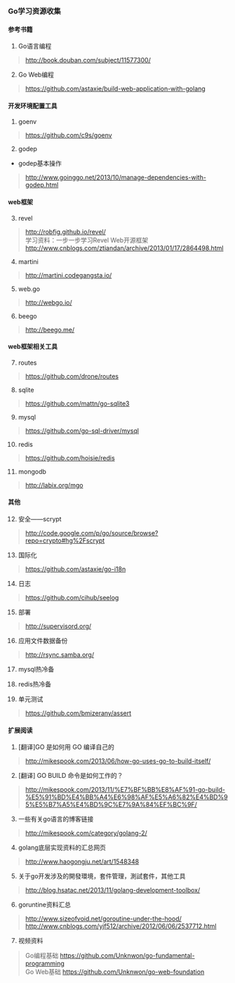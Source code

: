 ### Go学习资源收集

#### 参考书籍
1. Go语言编程
> http://book.douban.com/subject/11577300/  

2. Go Web编程
> https://github.com/astaxie/build-web-application-with-golang  

#### 开发环境配置工具
1. goenv
> https://github.com/c9s/goenv  

2. godep
+ godep基本操作
> http://www.goinggo.net/2013/10/manage-dependencies-with-godep.html  

#### web框架
3. revel
> http://robfig.github.io/revel/  
> 学习资料：一步一步学习Revel Web开源框架  
> http://www.cnblogs.com/ztiandan/archive/2013/01/17/2864498.html  

4. martini
> http://martini.codegangsta.io/  

5. web.go
> http://webgo.io/  

6. beego
> http://beego.me/  

#### web框架相关工具
7. routes
> https://github.com/drone/routes  

8. sqlite
> https://github.com/mattn/go-sqlite3  

9. mysql
> https://github.com/go-sql-driver/mysql  

10. redis
> https://github.com/hoisie/redis  

11. mongodb
> http://labix.org/mgo  

#### 其他
12. 安全——scrypt
> http://code.google.com/p/go/source/browse?repo=crypto#hg%2Fscrypt  

13. 国际化
> https://github.com/astaxie/go-i18n  

14. 日志
> https://github.com/cihub/seelog  

15. 部署
> http://supervisord.org/  

16. 应用文件数据备份
> http://rsync.samba.org/  

17. mysql热冷备

18. redis热冷备

19. 单元测试
> https://github.com/bmizerany/assert  

#### 扩展阅读
1. [翻译]GO 是如何用 GO 编译自己的
> http://mikespook.com/2013/06/how-go-uses-go-to-build-itself/  

2. [翻译] GO BUILD 命令是如何工作的？
> http://mikespook.com/2013/11/%E7%BF%BB%E8%AF%91-go-build-%E5%91%BD%E4%BB%A4%E6%98%AF%E5%A6%82%E4%BD%95%E5%B7%A5%E4%BD%9C%E7%9A%84%EF%BC%9F/  

3. 一些有关go语言的博客链接
> http://mikespook.com/category/golang-2/  

4. golang底层实现资料的汇总网页
> http://www.haogongju.net/art/1548348  

5. 关于go开发涉及的開發環境，套件管理，測試套件，其他工具
> http://blog.hsatac.net/2013/11/golang-development-toolbox/  

6. goruntine资料汇总
> http://www.sizeofvoid.net/goroutine-under-the-hood/  
> http://www.cnblogs.com/yjf512/archive/2012/06/06/2537712.html

7. 视频资料
> Go编程基础 https://github.com/Unknwon/go-fundamental-programming  
> Go Web基础 https://github.com/Unknwon/go-web-foundation